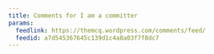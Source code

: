 ```yaml
---
title: Comments for I am a committer
params:
  feedlink: https://themcq.wordpress.com/comments/feed/
  feedid: a7d545367645c139d1c4a8a03f7f8dc7
---
```

